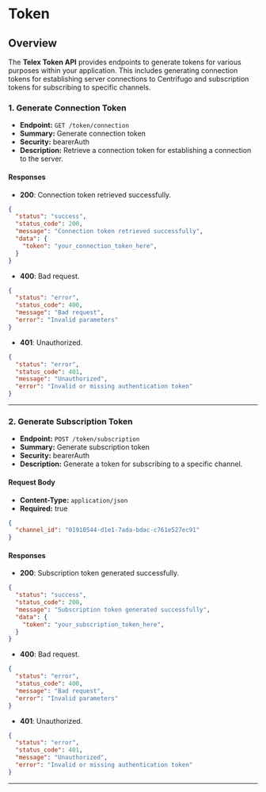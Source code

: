 # Token

## Overview
The **Telex Token API** provides endpoints to generate tokens for various purposes within your application. This includes generating connection tokens for establishing server connections to Centrifugo and subscription tokens for subscribing to specific channels.


### 1. Generate Connection Token
- **Endpoint:** `GET /token/connection`
- **Summary:** Generate connection token
- **Security:** bearerAuth
- **Description:** Retrieve a connection token for establishing a connection to the server.

#### Responses
- **200**: Connection token retrieved successfully.
```json
{
  "status": "success",
  "status_code": 200,
  "message": "Connection token retrieved successfully",
  "data": {
    "token": "your_connection_token_here",
  }
}
```
- **400**: Bad request.
```json
{
  "status": "error",
  "status_code": 400,
  "message": "Bad request",
  "error": "Invalid parameters"
}
```
- **401**: Unauthorized.
```json
{
  "status": "error",
  "status_code": 401,
  "message": "Unauthorized",
  "error": "Invalid or missing authentication token"
}
```

---

### 2. Generate Subscription Token
- **Endpoint:** `POST /token/subscription`
- **Summary:** Generate subscription token
- **Security:** bearerAuth
- **Description:** Generate a token for subscribing to a specific channel.

#### Request Body
- **Content-Type:** `application/json`
- **Required:** true
```json
{
  "channel_id": "01910544-d1e1-7ada-bdac-c761e527ec91"
}
```

#### Responses
- **200**: Subscription token generated successfully.
```json
{
  "status": "success",
  "status_code": 200,
  "message": "Subscription token generated successfully",
  "data": {
    "token": "your_subscription_token_here",
  }
}
```
- **400**: Bad request.
```json
{
  "status": "error",
  "status_code": 400,
  "message": "Bad request",
  "error": "Invalid parameters"
}
```
- **401**: Unauthorized.
```json
{
  "status": "error",
  "status_code": 401,
  "message": "Unauthorized",
  "error": "Invalid or missing authentication token"
}
```

---
